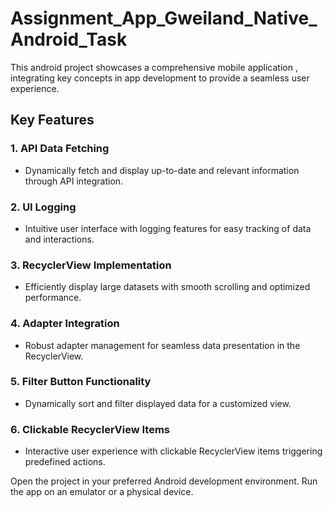 # Assignment_App_Gweiland_Native_Android_Task

This android project showcases a comprehensive mobile application , integrating key concepts in app development to provide a seamless user experience. 

## Key Features

### 1. API Data Fetching
- Dynamically fetch and display up-to-date and relevant information through API integration.

### 2. UI Logging
- Intuitive user interface with logging features for easy tracking of data and interactions.

### 3. RecyclerView Implementation
- Efficiently display large datasets with smooth scrolling and optimized performance.

### 4. Adapter Integration
- Robust adapter management for seamless data presentation in the RecyclerView.

### 5. Filter Button Functionality
- Dynamically sort and filter displayed data for a customized view.

### 6. Clickable RecyclerView Items
- Interactive user experience with clickable RecyclerView items triggering predefined actions.



Open the project in your preferred Android development environment.
Run the app on an emulator or a physical device.

